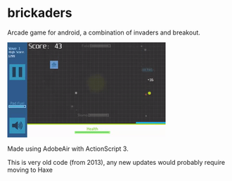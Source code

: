 # brickaders

Arcade game for android, a combination of invaders and breakout.

![demo](brickaders.gif)

Made using AdobeAir with ActionScript 3.

This is very old code (from 2013), any new updates would probably require moving to Haxe
